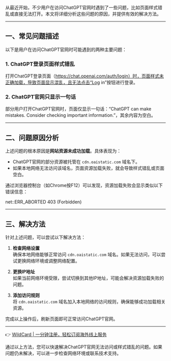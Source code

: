 从最近开始，不少用户在访问ChatGPT官网时遇到了一些问题，比如页面样式错乱或直接无法打开。本文将详细分析这些问题的原因，并提供有效的解决方法。

---

## 一、常见问题描述

以下是用户在访问ChatGPT官网时可能遇到的两种主要问题：

### 1. ChatGPT登录页面样式错乱

打开ChatGPT登录页面（https://chat.openai.com/auth/login）时，页面样式未正确加载，导致页面显示混乱，且无法点击“Log in”按钮进行登录。

### 2. ChatGPT官网只显示一句话

部分用户打开ChatGPT官网时，页面仅显示一句话：“ChatGPT can make mistakes. Consider checking important information.”，其余内容为空白。

---

## 二、问题原因分析

上述问题的根本原因是**网站资源未成功加载**。具体表现为：

- ChatGPT官网的部分资源被托管在 `cdn.oaistatic.com` 域名下。
- 如果本地网络无法访问该域名，页面资源加载失败，就会导致样式错乱或页面空白。

通过浏览器控制台（如Chrome按F12）可以发现，资源加载失败会显示类似以下错误信息：


net::ERR_ABORTED 403 (Forbidden)


---

## 三、解决方法

针对上述问题，可以尝试以下解决方法：

1. **检查网络设置**  
   确保本地网络能够正常访问 `cdn.oaistatic.com` 域名。如果无法访问，可以尝试更换网络环境或调整网络配置。

2. **更换IP地址**  
   如果当前网络环境受限，尝试切换到其他IP地址，可能会解决资源加载失败的问题。

3. **添加访问规则**  
   将 `cdn.oaistatic.com` 域名加入本地网络的访问规则，确保能够成功加载相关资源。

完成以上操作后，刷新页面即可正常访问ChatGPT官网。

---

👉 [WildCard | 一分钟注册，轻松订阅海外线上服务](https://bit.ly/bewildcard)

通过以上方法，您可以快速解决ChatGPT官网无法访问或样式错乱的问题。如果问题仍未解决，可以进一步检查网络环境或联系技术支持。